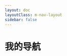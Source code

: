 ```yaml
---
layout: doc
layoutClass: m-nav-layout
sidebar: false
---
```



<style src="/.vitepress/theme/style/nav.scss"></style>

# 我的导航

